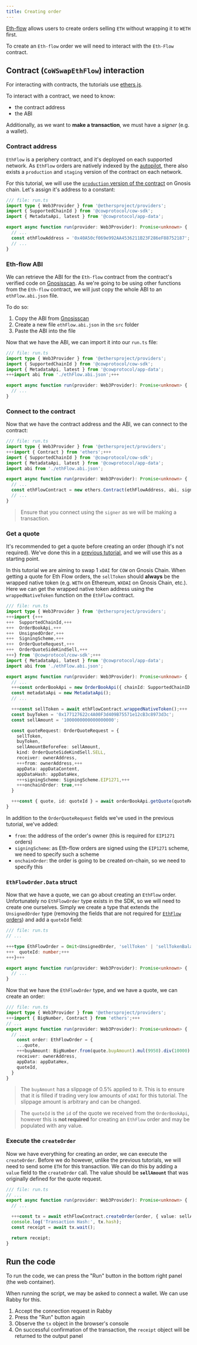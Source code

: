 ```yaml
---
title: Creating order
---
```


[Eth-flow](https://beta.docs.cow.fi/cow-protocol/reference/contracts/periphery/eth-flow) allows users to create orders selling `ETH` without wrapping it to `WETH` first.

To create an `Eth-flow` order we will need to interact with the `Eth-Flow` contract.

## Contract (`CoWSwapEthFlow`) interaction

For interacting with contracts, the tutorials use [ethers.js](https://docs.ethers.io/v5/).

To interact with a contract, we need to know:

- the contract address
- the ABI

Additionally, as we want to **make a transaction**, we must have a _signer_ (e.g. a wallet).

### Contract address

`EthFlow` is a periphery contract, and it's deployed on each supported network. As `EthFlow` orders are natively indexed by the [autopilot](https://beta.docs.cow.fi/cow-protocol/tutorials/arbitrate/autopilot), there also exists a `production` and `staging` version of the contract on each network.

For this tutorial, we will use the [`production` version of the contract](https://gnosisscan.io/address/0x40A50cf069e992AA4536211B23F286eF88752187) on Gnosis chain. Let's assign it's address to a constant:

```typescript
/// file: run.ts
import type { Web3Provider } from '@ethersproject/providers';
import { SupportedChainId } from '@cowprotocol/cow-sdk';
import { MetadataApi, latest } from '@cowprotocol/app-data';

export async function run(provider: Web3Provider): Promise<unknown> {
  // ...
  const ethFlowAddress = '0x40A50cf069e992AA4536211B23F286eF88752187';
  // ...
}
```

### Eth-flow ABI

We can retrieve the ABI for the `Eth-flow` contract from the contract's verified code on [Gnosisscan](https://gnosisscan.io/address/0x40A50cf069e992AA4536211B23F286eF88752187#code). As we're going to be using other functions from the `Eth-flow` contract, we will just copy the whole ABI to an `ethFlow.abi.json` file.

To do so:

1. Copy the ABI from [Gnosisscan](https://gnosisscan.io/address/0x40A50cf069e992AA4536211B23F286eF88752187#code)
2. Create a new file `ethFlow.abi.json` in the `src` folder
3. Paste the ABI into the file

Now that we have the ABI, we can import it into our `run.ts` file:

```typescript
/// file: run.ts
import type { Web3Provider } from '@ethersproject/providers';
import { SupportedChainId } from '@cowprotocol/cow-sdk';
import { MetadataApi, latest } from '@cowprotocol/app-data';
+++import abi from './ethFlow.abi.json';+++

export async function run(provider: Web3Provider): Promise<unknown> {
  // ...
}
```

### Connect to the contract

Now that we have the contract address and the ABI, we can connect to the contract:

```typescript
/// file: run.ts
import type { Web3Provider } from '@ethersproject/providers';
+++import { Contract } from 'ethers';+++
import { SupportedChainId } from '@cowprotocol/cow-sdk';
import { MetadataApi, latest } from '@cowprotocol/app-data';
import abi from './ethFlow.abi.json';

export async function run(provider: Web3Provider): Promise<unknown> {
  // ...
  const ethFlowContract = new ethers.Contract(ethFlowAddress, abi, signer);
  // ...
}
```

> Ensure that you connect using the `signer` as we will be making a transaction.

### Get a quote

It's recommended to get a quote before creating an order (though it's not required). We've done this in a [previous tutorial](/tutorial/quote-order), and we will use this as a starting point.

In this tutorial we are aiming to swap 1 `xDAI` for `COW` on Gnosis Chain. When getting a quote for Eth Flow orders, the `sellToken` should **always** be the wrapped native token (e.g. `WETH` on Ethereum, `WXDAI` on Gnosis Chain, etc.). Here we can get the wrapped native token address using the `wrappedNativeToken` function on the `EthFlow` contract.

```typescript
/// file: run.ts
import type { Web3Provider } from '@ethersproject/providers';
+++import {+++
+++  SupportedChainId,+++
+++  OrderBookApi,+++
+++  UnsignedOrder,+++
+++  SigningScheme,+++
+++  OrderQuoteRequest,+++
+++  OrderQuoteSideKindSell,+++
+++} from '@cowprotocol/cow-sdk';+++
import { MetadataApi, latest } from '@cowprotocol/app-data';
import abi from './ethFlow.abi.json';

export async function run(provider: Web3Provider): Promise<unknown> {
  // ...
  +++const orderBookApi = new OrderBookApi({ chainId: SupportedChainID.GNOSIS_CHAIN });+++
  const metadataApi = new MetadataApi();
  // ...

  +++const sellToken = await ethFlowContract.wrappedNativeToken();+++
  const buyToken = '0x177127622c4A00F3d409B75571e12cB3c8973d3c';
  const sellAmount = '1000000000000000000';

  const quoteRequest: OrderQuoteRequest = {
    sellToken,
    buyToken,
    sellAmountBeforeFee: sellAmount,
    kind: OrderQuoteSideKindSell.SELL,
    receiver: ownerAddress,
    +++from: ownerAddress,+++
    appData: appDataContent,
    appDataHash: appDataHex,
    +++signingScheme: SigningScheme.EIP1271,+++
    +++onchainOrder: true,+++
  }

  +++const { quote, id: quoteId } = await orderBookApi.getQuote(quoteRequest);+++
}
```

In addition to the `OrderQuoteRequest` fields we've used in the previous tutorial, we've added:

- `from`: the address of the order's owner (this is required for `EIP1271` orders)
- `signingScheme`: as Eth-flow orders are signed using the `EIP1271` scheme, we need to specify such a scheme
- `onchainOrder`: the order is going to be created on-chain, so we need to specify this

### `EthFlowOrder.Data` struct

Now that we have a quote, we can go about creating an `EthFlow` order. Unfortunately no `EthFlowOrder` type exists in the SDK, so we will need to create one ourselves. Simply we create a type that extends the `UnsignedOrder` type (removing the fields that are not required for [`EthFlow` orders](https://beta.docs.cow.fi/cow-protocol/reference/contracts/periphery/eth-flow#ethfloworderdata)) and add a `quoteId` field:

```typescript
/// file: run.ts
// ...

+++type EthFlowOrder = Omit<UnsignedOrder, 'sellToken' | 'sellTokenBalance' | 'buyTokenBalance' | 'kind' | 'signingScheme'> & {+++
+++  quoteId: number;+++
+++}+++

export async function run(provider: Web3Provider): Promise<unknown> {
  // ...
}
```

Now that we have the `EthFlowOrder` type, and we have a quote, we can create an order:

```typescript
/// file: run.ts
import type { Web3Provider } from '@ethersproject/providers';
+++import { BigNumber, Contract } from 'ethers';+++
// ...
export async function run(provider: Web3Provider): Promise<unknown> {
  // ...
    const order: EthFlowOrder = {
    ...quote,
    +++buyAmount: BigNumber.from(quote.buyAmount).mul(9950).div(10000).toString(),+++
    receiver: ownerAddress,
    appData: appDataHex,
    quoteId,
  }
}
```

> The `buyAmount` has a slippage of 0.5% applied to it. This is to ensure that it is filled if trading very low amounts of `xDAI` for this tutorial. The slippage amount is arbitrary and can be changed.

> The `quoteId` is the `id` of the quote we received from the `OrderBookApi`, however this is **not required** for creating an `EthFlow` order and may be populated with any value.

### Execute the `createOrder`

Now we have everything for creating an order, we can execute the `createOrder`. Before we do however, unlike the previous tutorials, we will need to send some `ETH` for this transaction. We can do this by adding a `value` field to the `createOrder` call. The value should be **`sellAmount`** that was originally defined for the quote request.

```typescript
/// file: run.ts
// ...
export async function run(provider: Web3Provider): Promise<unknown> {
  // ...

  +++const tx = await ethFlowContract.createOrder(order, { value: sellAmount });+++
  console.log('Transaction Hash:', tx.hash);
  const receipt = await tx.wait();

  return receipt;
}
```

## Run the code

To run the code, we can press the "Run" button in the bottom right panel (the web container).

When running the script, we may be asked to connect a wallet. We can use Rabby for this.

1. Accept the connection request in Rabby
2. Press the "Run" button again
3. Observe the `tx` object in the browser's console
4. On successful confirmation of the transaction, the `receipt` object will be returned to the output panel
